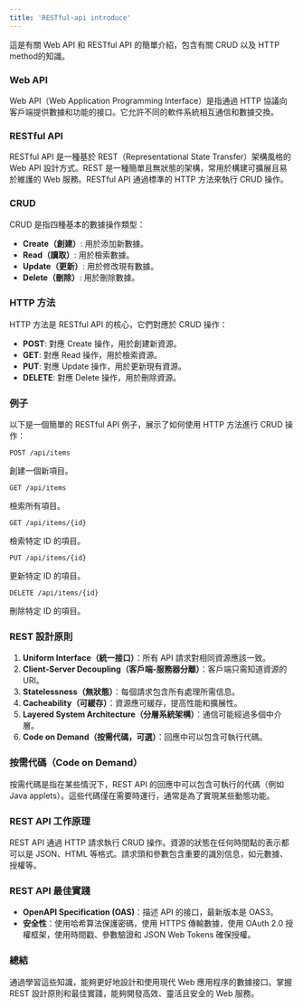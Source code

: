 ```yaml
---
title: 'RESTful-api introduce'
---
```


這是有關 Web API 和 RESTful API 的簡單介紹，包含有關 CRUD 以及 HTTP method的知識。

### Web API
Web API（Web Application Programming Interface）是指通過 HTTP 協議向客戶端提供數據和功能的接口。它允許不同的軟件系統相互通信和數據交換。

### RESTful API
RESTful API 是一種基於 REST（Representational State Transfer）架構風格的 Web API 設計方式。REST 是一種簡單且無狀態的架構，常用於構建可擴展且易於維護的 Web 服務。RESTful API 通過標準的 HTTP 方法來執行 CRUD 操作。

### CRUD
CRUD 是指四種基本的數據操作類型：
- **Create（創建）**: 用於添加新數據。
- **Read（讀取）**: 用於檢索數據。
- **Update（更新）**: 用於修改現有數據。
- **Delete（刪除）**: 用於刪除數據。

### HTTP 方法
HTTP 方法是 RESTful API 的核心，它們對應於 CRUD 操作：
- **POST**: 對應 Create 操作，用於創建新資源。
- **GET**: 對應 Read 操作，用於檢索資源。
- **PUT**: 對應 Update 操作，用於更新現有資源。
- **DELETE**: 對應 Delete 操作，用於刪除資源。

### 例子
以下是一個簡單的 RESTful API 例子，展示了如何使用 HTTP 方法進行 CRUD 操作：

```http
POST /api/items
```
創建一個新項目。

```http
GET /api/items
```
檢索所有項目。

```http
GET /api/items/{id}
```
檢索特定 ID 的項目。

```http
PUT /api/items/{id}
```
更新特定 ID 的項目。

```http
DELETE /api/items/{id}
```
刪除特定 ID 的項目。

### REST 設計原則
1. **Uniform Interface（統一接口）**：所有 API 請求對相同資源應該一致。
2. **Client-Server Decoupling（客戶端-服務器分離）**：客戶端只需知道資源的 URI。
3. **Statelessness（無狀態）**：每個請求包含所有處理所需信息。
4. **Cacheability（可緩存）**：資源應可緩存，提高性能和擴展性。
5. **Layered System Architecture（分層系統架構）**：通信可能經過多個中介層。
6. **Code on Demand（按需代碼，可選）**：回應中可以包含可執行代碼。

### 按需代碼（Code on Demand）
按需代碼是指在某些情況下，REST API 的回應中可以包含可執行的代碼（例如 Java applets）。這些代碼僅在需要時運行，通常是為了實現某些動態功能。

### REST API 工作原理
REST API 通過 HTTP 請求執行 CRUD 操作。資源的狀態在任何時間點的表示都可以是 JSON、HTML 等格式。請求頭和參數包含重要的識別信息，如元數據、授權等。

### REST API 最佳實踐
- **OpenAPI Specification (OAS)**：描述 API 的接口，最新版本是 OAS3。
- **安全性**：使用哈希算法保護密碼，使用 HTTPS 傳輸數據，使用 OAuth 2.0 授權框架，使用時間戳、參數驗證和 JSON Web Tokens 確保授權。

### 總結
通過學習這些知識，能夠更好地設計和使用現代 Web 應用程序的數據接口。掌握 REST 設計原則和最佳實踐，能夠開發高效、靈活且安全的 Web 服務。